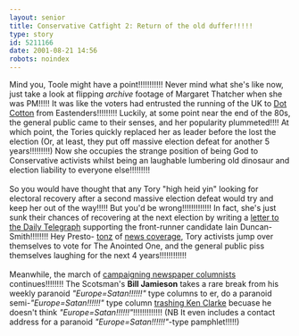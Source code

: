 ```yaml
---
layout: senior
title: Conservative Catfight 2: Return of the old duffer!!!!!
type: story
id: 5211166
date: 2001-08-21 14:56
robots: noindex
---
```

Mind you, Toole might have a point!!!!!!!!!!! Never mind what she's like now, just take a look at flipping <i>archive</i> footage of Margaret Thatcher when she was PM!!!!! It was like the voters had entrusted the running of the UK to <a href="http://www.bbc.co.uk/eastenders/characters/dot_c_biog.shtml">Dot Cotton</a> from Eastenders!!!!!!!!! Luckily, at some point near the end of the 80s, the general public came to their senses, and her popularity plummeted!!!! At which point, the Tories quickly replaced her as leader before the lost the election (Or, at least, they put off massive election defeat for another 5 years!!!!!!!!!) Now she occupies the strange position of being God to Conservative activists whilst being an laughable lumbering old dinosaur and election liability to everyone else!!!!!!!!!<br/> <br/>So you would have thought that any Tory "high heid yin" looking for electoral recovery after a second massive election defeat would try and keep her out of the way!!!!! But you'd be wrong!!!!!!!!!!!!! In fact, she's just sunk their chances of recovering at the next election by writing a <a href="http://portal.telegraph.co.uk/news/main.jhtml?xml=/news/2001/08/21/ntory321.xml">letter to the Daily Telegraph</a> supporting the front-runner candidate Iain Duncan-Smith!!!!!!!! Hey Presto- <a href="http://portal.telegraph.co.uk/news/main.jhtml?xml=/news/2001/08/21/ntory21.xml">tonz</a> of <a href="http://news.independent.co.uk/uk/politics/story.jsp?story=89852">news coverage</a>, Tory activists jump over themselves to vote for The Anointed One, and the general public piss themselves laughing for the next 4 years!!!!!!!!!!!!<br/> <br/>Meanwhile, the march of <a href="http://seniorcitizen.blogspot.com/archives/2001_08_19_seniorcitizen_archive.html#5194510">campaigning newspaper columnists</a> continues!!!!!!!! The Scotsman's <b>Bill Jamieson</b> takes a rare break from his weekly paranoid <i>"Europe=Satan!!!!!!"</i> type columns to er, do a paranoid semi-<i>"Europe=Satan!!!!!!"</i> type column <a href="http://www.thescotsman.co.uk/text_only.cfm?id=100723">trashing Ken Clarke</a> becuase he doesn't think <i>"Europe=Satan!!!!!!"</i>!!!!!!!!!!!!! (NB It even includes a contact address for a paranoid <i>"Europe=Satan!!!!!!"</i>-type pamphlet!!!!!)